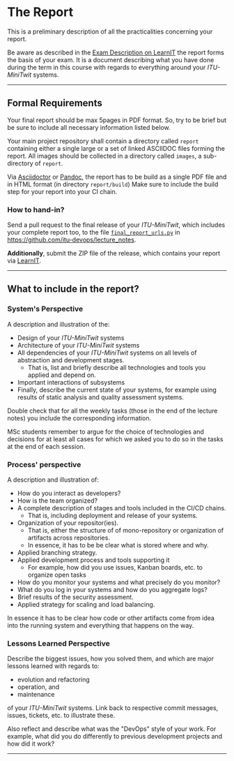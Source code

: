 # The Report

This is a preliminary description of all the practicalities concerning your report.


Be aware as described in the [Exam Description on LearnIT](https://learnit.itu.dk/local/coursebase/view.php?ciid=441) the report forms the basis of your exam. It is a document describing what you have done during the term in this course with regards to everything around your _ITU-MiniTwit_ systems.

---------

## Formal Requirements

Your final report should be max 5pages in PDF format. So, try to be brief but be sure to include all necessary information listed below.

Your main project repository shall contain a directory called `report` containing either a single large or a set of linked ASCIIDOC files forming the report. All images should be collected in a directory called `images`, a sub-directory of `report`.

Via [Asciidoctor](https://asciidoctor.org/docs/asciidoctor-pdf/) or [Pandoc](https://pandoc.org/), the report has to be build as a single PDF file and in HTML format (in directory `report/build`)
Make sure to include the build step for your report into your CI chain.


### How to hand-in?

Send a pull request to the final release of your _ITU-MiniTwit_, which includes your complete report too, to the file [`final_report_urls.py`](https://github.com/itu-devops/lecture_notes/blob/master/final_report_urls.py) in https://github.com/itu-devops/lecture_notes.

**Additionally**, submit the ZIP file of the release, which contains your report via [LearnIT](https://learnit.itu.dk/mod/exam/view.php?id=110630).

---------

## What to include in the report?

### System's Perspective

A description and illustration of the:

  - Design of your _ITU-MiniTwit_ systems
  - Architecture of your _ITU-MiniTwit_ systems
  - All dependencies of your _ITU-MiniTwit_ systems on all levels of abstraction and development stages.
    - That is, list and briefly describe all technologies and tools you applied and depend on.
  - Important interactions of subsystems
  - Finally, describe the current state of your systems, for example using results of static analysis and quality assessment systems.

Double check that for all the weekly tasks (those in the end of the lecture notes) you include the corresponding information.

MSc students remember to argue for the choice of technologies and decisions for at least all cases for which we asked you to do so in the tasks at the end of each session.


### Process' perspective

A description and illustration of:


  - How do you interact as developers?
  - How is the team organized?
  - A complete description of stages and tools included in the CI/CD chains.
    -  That is, including deployment and release of your systems.
  - Organization of your repositor(ies).
    - That is, either the structure of of mono-repository or organization of artifacts across repositories.
    - In essence, it has to be be clear what is stored where and why.
  - Applied branching strategy.
  - Applied development process and tools supporting it
    - For example, how did you use issues, Kanban boards, etc. to organize open tasks
  - How do you monitor your systems and what precisely do you monitor?
  - What do you log in your systems and how do you aggregate logs?
  - Brief results of the security assessment.
  - Applied strategy for scaling and load balancing.


In essence it has to be clear how code or other artifacts come from idea into the running system and everything that happens on the way.


### Lessons Learned Perspective

Describe the biggest issues, how you solved them, and which are major lessons learned with regards to:

  - evolution and refactoring 
  - operation, and
  - maintenance

of your _ITU-MiniTwit_ systems. Link back to respective commit messages, issues, tickets, etc. to illustrate these.


Also reflect and describe what was the "DevOps" style of your work. For example, what did you do differently to previous development projects and how did it work?


---------
